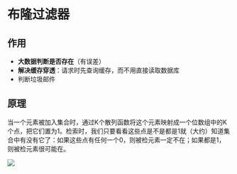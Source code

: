 # 布隆过滤器

## 作用

- **大数据判断是否存在**（有误差）
- **解决缓存穿透**：请求时先查询缓存，而不用直接读取数据库
- 判断垃圾邮件

## 原理

当一个元素被加入集合时，通过K个散列函数将这个元素映射成一个位数组中的K个点，把它们置为1。检索时，我们只要看看这些点是不是都是1就（大约）知道集合中有没有它了：如果这些点有任何一个0，则被检元素一定不在；如果都是1，则被检元素很可能在。

![](http://emall-t.oss-cn-hangzhou.aliyuncs.com/blog/2020-07-06-045122.png)